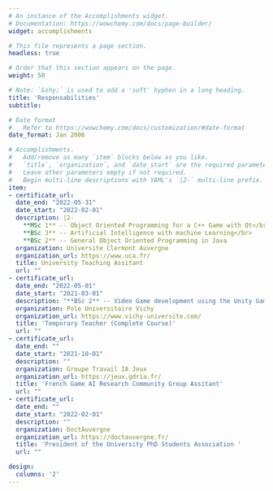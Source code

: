 ```yaml
---
# An instance of the Accomplishments widget.
# Documentation: https://wowchemy.com/docs/page-builder/
widget: accomplishments

# This file represents a page section.
headless: true

# Order that this section appears on the page.
weight: 50

# Note: `&shy;` is used to add a 'soft' hyphen in a long heading.
title: 'Responsabilities'
subtitle:

# Date format
#   Refer to https://wowchemy.com/docs/customization/#date-format
date_format: Jan 2006

# Accomplishments.
#   Add/remove as many `item` blocks below as you like.
#   `title`, `organization`, and `date_start` are the required parameters.
#   Leave other parameters empty if not required.
#   Begin multi-line descriptions with YAML's `|2-` multi-line prefix.
item:
- certificate_url:
  date_end: "2022-05-31"
  date_start: "2022-02-01"
  description: |2-
    **MSc 1** -- Object Oriented Programming for a C++ Game with Qt</br>
    **BSc 3** -- Artificial Intelligence with machine Learning</br>
    **BSc 2** -- General Object Oriented Programming in Java
  organization: Universite Clermont Auvergne
  organization_url: https://www.uca.fr/
  title: University Teaching Assitant
  url: ""
- certificate_url:
  date_end: "2022-05-01"
  date_start: "2021-03-01"
  description: "**BSc 2** -- Video Game development using the Unity Game Engine"
  organization: Pole Universitaire Vichy
  organization_url: https://www.vichy-universite.com/
  title: 'Temporary Teacher (Complete Course)'
  url: ""
- certificate_url:
  date_end: ""
  date_start: "2021-10-01"
  description: ""
  organization: Groupe Travail IA Jeux
  organization_url: https://jeux.gdria.fr/
  title: 'French Game AI Research Community Group Assitant'
  url: ""
- certificate_url:
  date_end: ""
  date_start: "2022-02-01"
  description: ""
  organization: DoctAuvergne
  organization_url: https://doctauvergne.fr/
  title: 'President of the University PhD Students Association '
  url: ""

design:
  columns: '2' 
---
```

